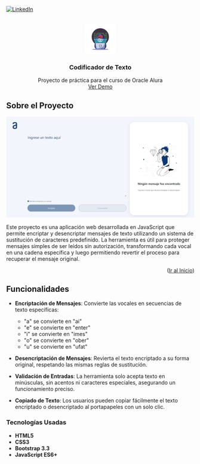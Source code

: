
[![LinkedIn][linkedin-shield]][linkedin-url]

<!-- PROJECT LOGO -->
<br />
<div align="center">
  <a href="https://github.com/Z1th/codificador-texto">
    <img src="img/logo-proyecto.svg" alt="Logo" width="80" height="80">
  </a>

  <h3 align="center">Codificador de Texto</h3>

  <p align="center">
    Proyecto de práctica para el curso de Oracle Alura
    <br />
    <a href="https://anotherencryptor.vercel.app/">Ver Demo</a>
  </p>
</div>

<!-- ABOUT THE PROJECT -->
## Sobre el Proyecto

[![Product Name Screen Shot][product-screenshot]](https://anotherencryptor.vercel.app/)

Este proyecto es una aplicación web desarrollada en JavaScript que permite encriptar y desencriptar mensajes de texto utilizando un sistema de sustitución de caracteres predefinido. La herramienta es útil para proteger mensajes simples de ser leídos sin autorización, transformando cada vocal en una cadena específica y luego permitiendo revertir el proceso para recuperar el mensaje original.

<p align="right">(<a href="#readme-top">Ir al Inicio</a>)</p>

## Funcionalidades

- **Encriptación de Mensajes**: Convierte las vocales en secuencias de texto específicas:
  - "a" se convierte en "ai"
  - "e" se convierte en "enter"
  - "i" se convierte en "imes"
  - "o" se convierte en "ober"
  - "u" se convierte en "ufat"

- **Desencriptación de Mensajes**: Revierta el texto encriptado a su forma original, respetando las mismas reglas de sustitución.

- **Validación de Entradas**: La herramienta solo acepta texto en minúsculas, sin acentos ni caracteres especiales, asegurando un funcionamiento preciso.

- **Copiado de Texto**: Los usuarios pueden copiar fácilmente el texto encriptado o desencriptado al portapapeles con un solo clic.


### Tecnologías Usadas
- **HTML5**
- **CSS3**
- **Bootstrap 3.3**
- **JavaScript ES6+**



<!-- MARKDOWN LINKS & IMAGES -->
<!-- https://www.markdownguide.org/basic-syntax/#reference-style-links -->
[linkedin-shield]: https://img.shields.io/badge/-LinkedIn-black.svg?style=for-the-badge&logo=linkedin&colorB=555
[linkedin-url]: https://linkedin.com/in/hermar-lopez/
[product-screenshot]: img/screenshot.png
